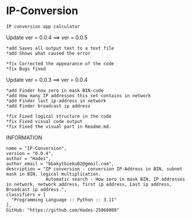 # IP-Conversion
    IP conversion app calculator

  Update ver = 0.0.4 ==> ver = 0.0.5
    
    *add Saves all output text to a text file
    *add Shows what caused the error
    
    *fix Corrected the appearance of the code
    *fix Bugs fixed

  Update ver = 0.0.3 ==> ver = 0.0.4

    *add Finder how zero in mask BIN-code
    *add How many IP addresses this set contains in network
    *add Finder last ip-address in network
    *add Finder broadcast ip address
    
    *fix Fixed logical structure in the code
    *fix Fixed visual code output
    *fix Fixed the visual part in Readme.md.

  INFORMATION

    name = "IP-Conversion",
    version = "0.0.4",
    author = "Hades",
    author_email = "bbakytbieku02@gmail.com",
    description = "IP conversion - conversion IP-Address in BIN, subnet mask in BIN, logical multiplication. 
                   Automatic search - How zero in mask BIN, IP addresses in network, network address, first ip address, Last ip address, Broadcast ip address.",
    classifiers = [
      "Programming Language :: Python :: 3.11"
    ],
    GitHub: "https://github.com/Hades-25060808"
